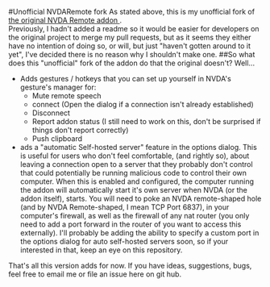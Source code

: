 #Unofficial NVDARemote fork
As stated above, this is my unofficial fork of [the original NVDA Remote addon ](https://github.com/NVDARemote/NVDARemote).  
Previously, I hadn't added a readme so it would be easier for developers on the original project to merge my pull requests, but as it seems they either have no intention of doing so, or will, but just "haven't gotten around to it yet", I've decided there is no reason why I shouldn't make one.
##So what does this "unofficial" fork of the addon do that the original doesn't?
Well...
* Adds gestures / hotkeys that you can set up yourself in NVDA's gesture's manager for:
  * Mute remote speech
  * connect (Open the dialog if a connection isn't already established)
  * Disconnect
  * Report addon status (I still need to work on this, don't be surprised if things don't report correctly)
  * Push clipboard
* ads a "automatic Self-hosted server" feature in the options dialog. This is useful for users who don't feel comfortable, (and rightly so), about leaving a connection open to a server that they probably don't control that could potentially be running malicious code to control their own computer. When this is enabled and configured, the computer running the addon will automatically start it's own server when NVDA (or the addon itself), starts. You will need to poke an NVDA remote-shaped hole (and by NVDA Remote-shaped, I mean TCP Port 6837), in your computer's firewall, as well as the firewall of any nat router (you only need to add a port forward in the router of you want to access this externally). I'll probably be adding the ability to specify a custom port in the options dialog for auto self-hosted servers soon, so if your interested in that, keep an eye on this repository.  
  
That's all this version adds for now. If you have ideas, suggestions, bugs, feel free to email me or file an issue here on git hub.